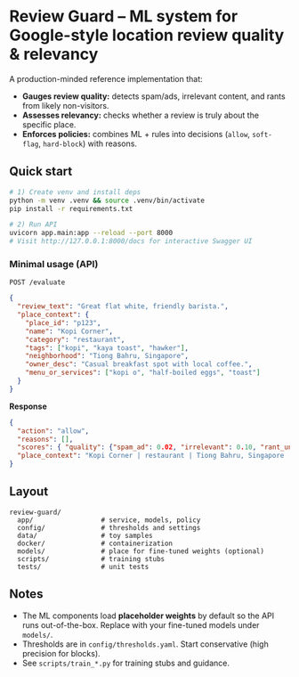 # Review Guard – ML system for Google-style location review quality & relevancy

A production-minded reference implementation that:
- **Gauges review quality:** detects spam/ads, irrelevant content, and rants from likely non-visitors.
- **Assesses relevancy:** checks whether a review is truly about the specific place.
- **Enforces policies:** combines ML + rules into decisions (`allow`, `soft-flag`, `hard-block`) with reasons.

## Quick start

```bash
# 1) Create venv and install deps
python -m venv .venv && source .venv/bin/activate
pip install -r requirements.txt

# 2) Run API
uvicorn app.main:app --reload --port 8000
# Visit http://127.0.0.1:8000/docs for interactive Swagger UI
```

### Minimal usage (API)
`POST /evaluate`
```json
{
  "review_text": "Great flat white, friendly barista.",
  "place_context": {
    "place_id": "p123",
    "name": "Kopi Corner",
    "category": "restaurant",
    "tags": ["kopi", "kaya toast", "hawker"],
    "neighborhood": "Tiong Bahru, Singapore",
    "owner_desc": "Casual breakfast spot with local coffee.",
    "menu_or_services": ["kopi o", "half-boiled eggs", "toast"]
  }
}
```
**Response**
```json
{
  "action": "allow",
  "reasons": [],
  "scores": { "quality": {"spam_ad": 0.02, "irrelevant": 0.10, "rant_unvisited": 0.05}, "bi_score": 0.71 },
  "place_context": "Kopi Corner | restaurant | Tiong Bahru, Singapore | tags: kopi, kaya toast, hawker | menu/services: kopi o, half-boiled eggs, toast | about: Casual breakfast spot with local coffee."
}
```

## Layout
```
review-guard/
  app/                 # service, models, policy
  config/              # thresholds and settings
  data/                # toy samples
  docker/              # containerization
  models/              # place for fine-tuned weights (optional)
  scripts/             # training stubs
  tests/               # unit tests
```

## Notes
- The ML components load **placeholder weights** by default so the API runs out-of-the-box. Replace with your fine-tuned models under `models/`.
- Thresholds are in `config/thresholds.yaml`. Start conservative (high precision for blocks).
- See `scripts/train_*.py` for training stubs and guidance.
